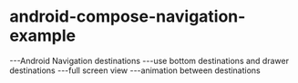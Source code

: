 # android-compose-navigation-example
   ---Android Navigation destinations
   ---use bottom destinations and drawer destinations
   ---full screen view
   ---animation between destinations
